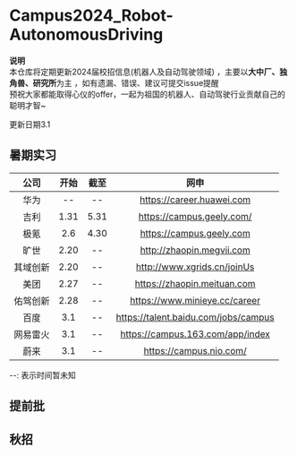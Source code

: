 # Campus2024_Robot-AutonomousDriving
**说明**  
本仓库将定期更新2024届校招信息(机器人及自动驾驶领域)  ，主要以**大中厂、独角兽、研究所**为主  ，如有遗漏、错误、建议可提交issue提醒   
预祝大家都能取得心仪的offer，一起为祖国的机器人、自动驾驶行业贡献自己的聪明才智~      

更新日期3.1

## 暑期实习

| 公司 | 开始 | 截至 | 网申 | 
| :----: | :----: | :----: | :----: |  
| 华为 | -- | -- | https://career.huawei.com |  
| 吉利 | 1.31 | 5.31 | https://campus.geely.com/ |  
| 极氪 | 2.6 | 4.30 | https://campus.geely.com   |  
| 旷世 | 2.20 | -- | http://zhaopin.megvii.com |  
| 其域创新 | 2.20 | -- |http://www.xgrids.cn/joinUs |  
| 美团 | 2.27 | -- | https://zhaopin.meituan.com |  
| 佑驾创新 | 2.28 | -- |https://www.minieye.cc/career |  
| 百度 | 3.1 | -- |https://talent.baidu.com/jobs/campus |  
| 网易雷火 | 3.1 | -- |https://campus.163.com/app/index |  
| 蔚来 | 3.1 | -- |https://campus.nio.com/ |  

--: 表示时间暂未知 


## 提前批




## 秋招



